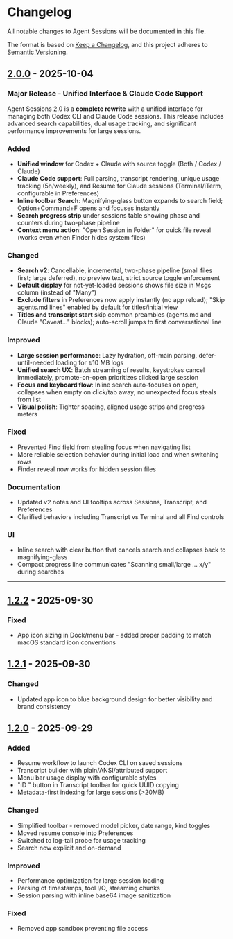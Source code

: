 # Changelog

All notable changes to Agent Sessions will be documented in this file.

The format is based on [Keep a Changelog](https://keepachangelog.com/en/1.0.0/),
and this project adheres to [Semantic Versioning](https://semver.org/spec/v2.0.0.html).

## [2.0.0] - 2025-10-04

### Major Release - Unified Interface & Claude Code Support

Agent Sessions 2.0 is a **complete rewrite** with a unified interface for managing both Codex CLI and Claude Code sessions. This release includes advanced search capabilities, dual usage tracking, and significant performance improvements for large sessions.

### Added

- **Unified window** for Codex + Claude with source toggle (Both / Codex / Claude)
- **Claude Code support**: Full parsing, transcript rendering, unique usage tracking (5h/weekly), and Resume for Claude sessions (Terminal/iTerm, configurable in Preferences)
- **Inline toolbar Search**: Magnifying-glass button expands to search field; Option+Command+F opens and focuses instantly
- **Search progress strip** under sessions table showing phase and counters during two-phase pipeline
- **Context menu action**: "Open Session in Folder" for quick file reveal (works even when Finder hides system files)

### Changed

- **Search v2**: Cancellable, incremental, two-phase pipeline (small files first; large deferred), no preview text, strict source toggle enforcement
- **Default display** for not-yet-loaded sessions shows file size in Msgs column (instead of "Many")
- **Exclude filters** in Preferences now apply instantly (no app reload); "Skip agents.md lines" enabled by default for titles/initial view
- **Titles and transcript start** skip common preambles (agents.md and Claude "Caveat..." blocks); auto-scroll jumps to first conversational line

### Improved

- **Large session performance**: Lazy hydration, off-main parsing, defer-until-needed loading for ≥10 MB logs
- **Unified search UX**: Batch streaming of results, keystrokes cancel immediately, promote-on-open prioritizes clicked large session
- **Focus and keyboard flow**: Inline search auto-focuses on open, collapses when empty on click/tab away; no unexpected focus steals from list
- **Visual polish**: Tighter spacing, aligned usage strips and progress meters

### Fixed

- Prevented Find field from stealing focus when navigating list
- More reliable selection behavior during initial load and when switching rows
- Finder reveal now works for hidden session files

### Documentation

- Updated v2 notes and UI tooltips across Sessions, Transcript, and Preferences
- Clarified behaviors including Transcript vs Terminal and all Find controls

### UI

- Inline search with clear button that cancels search and collapses back to magnifying-glass
- Compact progress line communicates "Scanning small/large … x/y" during searches

---

## [1.2.2] - 2025-09-30

### Fixed
- App icon sizing in Dock/menu bar - added proper padding to match macOS standard icon conventions

## [1.2.1] - 2025-09-30

### Changed
- Updated app icon to blue background design for better visibility and brand consistency

## [1.2.0] - 2025-09-29

### Added
- Resume workflow to launch Codex CLI on saved sessions
- Transcript builder with plain/ANSI/attributed support
- Menu bar usage display with configurable styles
- "ID <first6>" button in Transcript toolbar for quick UUID copying
- Metadata-first indexing for large sessions (>20MB)

### Changed
- Simplified toolbar - removed model picker, date range, kind toggles
- Moved resume console into Preferences
- Switched to log-tail probe for usage tracking
- Search now explicit and on-demand

### Improved
- Performance optimization for large session loading
- Parsing of timestamps, tool I/O, streaming chunks
- Session parsing with inline base64 image sanitization

### Fixed
- Removed app sandbox preventing file access

[2.0.0]: https://github.com/jazzyalex/agent-sessions/compare/v1.2.2...v2.0.0
[1.2.2]: https://github.com/jazzyalex/agent-sessions/compare/v1.2.1...v1.2.2
[1.2.1]: https://github.com/jazzyalex/agent-sessions/compare/v1.2...v1.2.1
[1.2.0]: https://github.com/jazzyalex/agent-sessions/releases/tag/v1.2
